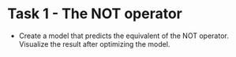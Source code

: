 # Task 1 - The NOT operator

 - Create a model that predicts the equivalent of the NOT operator. Visualize the result after optimizing the model.